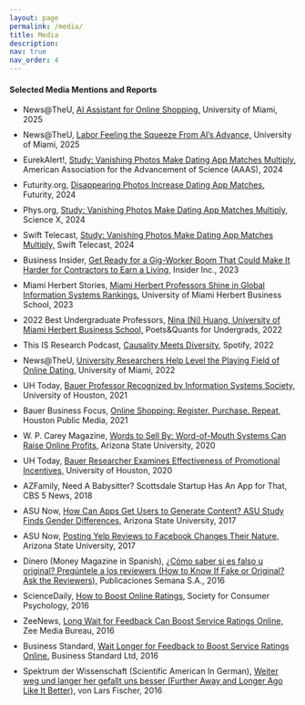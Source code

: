 ```yaml
---
layout: page
permalink: /media/
title: Media
description: 
nav: true
nav_order: 4
---
```


#### Selected Media Mentions and Reports
 
<ul style="list-style-type: disc;">
  <li style="margin-bottom: 10px;">
    News@TheU, <a href="https://news.miami.edu/stories/2025/08/ai-assistant-for-online-shopping.html">AI Assistant for Online Shopping,</a> University of Miami, 2025
  </li>
  <li style="margin-bottom: 10px;">
    News@TheU, <a href="https://news.miami.edu/stories/2025/06/labor-feeling-the-squeeze-from-ais-advance.html">Labor Feeling the Squeeze From AI’s Advance,</a> University of Miami, 2025
  </li>
  <li style="margin-bottom: 10px;">
    EurekAlert!, <a href="https://www.eurekalert.org/news-releases/1040017">Study: Vanishing Photos Make Dating App Matches Multiply,</a> American Association for the Advancement of Science (AAAS), 2024
  </li>
  <li style="margin-bottom: 10px;">
    Futurity.org, <a href="https://www.futurity.org/disappearing-photos-dating-apps-3203092-2/?utm_source=rss&utm_medium=rss&utm_campaign=disappearing-photos-dating-apps-3203092-2">Disappearing Photos Increase Dating App Matches,</a> Futurity, 2024
  </li>
  <li style="margin-bottom: 10px;">
    Phys.org, <a href="https://phys.org/news/2024-04-photos-dating-app.html">Study: Vanishing Photos Make Dating App Matches Multiply,</a> Science X, 2024
  </li>
  <li style="margin-bottom: 10px;">
    Swift Telecast, <a href="https://swifttelecast.com/vanishing-photos-make-dating-app-matches-multiply/">Study: Vanishing Photos Make Dating App Matches Multiply,</a> Swift Telecast, 2024
  </li>
  <li style="margin-bottom: 10px;">
    Business Insider, <a href="https://www.businessinsider.com/recession-outlook-laid-off-workers-turn-to-gig-work-2023-1">Get Ready for a Gig-Worker Boom That Could Make It Harder for Contractors to Earn a Living,</a>  Insider Inc., 2023
  </li>
  <li style="margin-bottom: 10px;">
    Miami Herbert Stories, <a href="https://news.miami.edu/miamiherbert/stories/2023/08/miami-herbert-professors-shine-in-global-information-systems-rankings.html">Miami Herbert Professors Shine in Global Information Systems Rankings,</a> University of Miami Herbert Business School, 2023
  </li>
    <li style="margin-bottom: 10px;">
    2022 Best Undergraduate Professors, <a href="https://poetsandquantsforundergrads.com/news/2022-best-undergraduate-professors-nina-ni-huang-university-of-miami-herbert-business-school/">Nina (Ni) Huang, University of Miami Herbert Business School,</a> Poets&Quants for Undergrads, 2022
  </li>
  <li style="margin-bottom: 10px;">
    This IS Research Podcast, <a href="https://open.spotify.com/episode/2ztG1Ird6LCmTNFf4YdRfp">Causality Meets Diversity,</a> Spotify, 2022
  </li>
  <li style="margin-bottom: 10px;">
    News@TheU, <a href="https://news.miami.edu/stories/2022/08/university-researchers-help-level-the-playing-field-of-online-dating.html">University Researchers Help Level the Playing Field of Online Dating,</a> University of Miami, 2022
  </li>
  <li style="margin-bottom: 10px;">
    UH Today, <a href="https://www.bauer.uh.edu/news/2021/bauer-professor-recognized-by-information-systems-society/?utm_source=bauer.uh.edu&utm_medium=referral&utm_campaign=Homepage+Latest+News">Bauer Professor Recognized by Information Systems Society,</a> University of Houston, 2021
  </li>
  <li style="margin-bottom: 10px;">
    Bauer Business Focus, <a href="https://www.houstonpublicmedia.org/articles/shows/bauer-business-focus/2021/02/22/391996/online-shopping-register-purchase-repeat/">Online Shopping: Register. Purchase. Repeat,</a> Houston Public Media, 2021
  </li>
  <li style="margin-bottom: 10px;">
    W. P. Carey Magazine, <a href="https://wpcareymagazine.com/issue/autumn-2020/words-to-sell-by-word-of-mouth-systems-can-raise-online-profits/">Words to Sell By: Word-of-Mouth Systems Can Raise Online Profits,</a> Arizona State University, 2020
  </li>
  <li style="margin-bottom: 10px;">
    UH Today, <a href="https://cloudapps.uh.edu/sendit/w/dTQKORPHoei6cuJWjexjjw/YnMQUW1VLUcjNrID5m0zPA/K7tlW4BPkWTFGLrAjYkerg">Bauer Researcher Examines Effectiveness of Promotional Incentives,</a> University of Houston, 2020
  </li>
  <li style="margin-bottom: 10px;">
    AZFamily, Need A Babysitter? Scottsdale Startup Has An App for That, CBS 5 News, 2018
  </li>
  <li style="margin-bottom: 10px;">
    ASU Now, <a href="https://asunow.asu.edu/20170913-discoveries-how-can-apps-get-users-generate-content-asu-study-finds-gender-differences">How Can Apps Get Users to Generate Content? ASU Study Finds Gender Differences,</a> Arizona State University, 2017
  </li>
  <li style="margin-bottom: 10px;">
    ASU Now, <a href="https://asunow.asu.edu/20170307-discoveries-posting-yelp-reviews-facebook-changes-their-nature-asu-study-shows">Posting Yelp Reviews to Facebook Changes Their Nature,</a> Arizona State University, 2017
  </li>
  <li style="margin-bottom: 10px;">
    Dinero (Money Magazine in Spanish), <a href="http://www.dinero.com/opinion/columnistas/articulo/como-saber-si-es-falso-u-original-pregunte-a-los-reviewers-por-maria-gonzalez/231308">¿Cómo saber si es falso u original? Pregúntele a los reviewers (How to Know If Fake or Original? Ask the Reviewers),</a> Publicaciones Semana S.A., 2016
  </li>
  <li style="margin-bottom: 10px;">
    ScienceDaily, <a href="https://www.sciencedaily.com/releases/2016/05/160511080731.htm">How to Boost Online Ratings,</a> Society for Consumer Psychology, 2016
  </li>
  <li style="margin-bottom: 10px;">
    ZeeNews, <a href="http://zeenews.india.com/news/net-news/long-wait-for-feedback-can-boost-service-ratings-online_1884161.html">Long Wait for Feedback Can Boost Service Ratings Online,</a> Zee Media Bureau, 2016
  </li>
  <li style="margin-bottom: 10px;">
    Business Standard, <a href="http://www.business-standard.com/article/news-ians/wait-longer-for-feedback-to-boost-service-ratings-online-116051100427_1.html">Wait Longer for Feedback to Boost Service Ratings Online,</a> Business Standard Ltd, 2016
  </li>
  <li style="margin-bottom: 10px;">
    Spektrum der Wissenschaft (Scientific American In German), <a href="http://www.spektrum.de/news/weiter-weg-und-laenger-her-gefaellt-uns-besser/1409908">Weiter weg und langer her gefallt uns besser (Further Away and Longer Ago Like It Better),</a> von Lars Fischer, 2016
  </li>
</ul> 